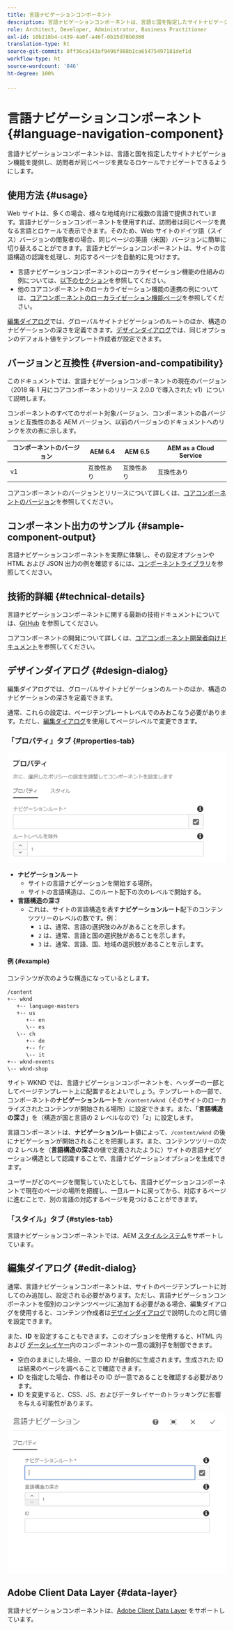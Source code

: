 ```yaml
---
title: 言語ナビゲーションコンポーネント
description: 言語ナビゲーションコンポーネントは、言語と国を指定したサイトナビゲーション機能を提供し、訪問者が同じページを異なるロケールでナビゲートできるようにします。
role: Architect, Developer, Administrator, Business Practitioner
exl-id: 10b218b4-c439-4a0f-a46f-0b15d78b0360
translation-type: ht
source-git-commit: 8ff36ca143af9496f988b1ca65475497181def1d
workflow-type: ht
source-wordcount: '846'
ht-degree: 100%

---
```


# 言語ナビゲーションコンポーネント {#language-navigation-component}

言語ナビゲーションコンポーネントは、言語と国を指定したサイトナビゲーション機能を提供し、訪問者が同じページを異なるロケールでナビゲートできるようにします。

## 使用方法 {#usage}

Web サイトは、多くの場合、様々な地域向けに複数の言語で提供されています。言語ナビゲーションコンポーネントを使用すれば、訪問者は同じページを異なる言語とロケールで表示できます。そのため、Web サイトのドイツ語（スイス）バージョンの閲覧者の場合、同じページの英語（米国）バージョンに簡単に切り替えることができます。言語ナビゲーションコンポーネントは、サイトの言語構造の認識を処理し、対応するページを自動的に見つけます。

* 言語ナビゲーションコンポーネントのローカライゼーション機能の仕組みの例については、[以下のセクション](#example)を参照してください。
* 他のコアコンポーネントのローカライゼーション機能の連携の例については、[コアコンポーネントのローカライゼーション機能ページ](/help/get-started/localization.md)を参照してください。

[編集ダイアログ](#edit-dialog)では、グローバルサイトナビゲーションのルートのほか、構造のナビゲーションの深さを定義できます。[デザインダイアログ](#design-dialog)では、同じオプションのデフォルト値をテンプレート作成者が設定できます。

## バージョンと互換性 {#version-and-compatibility}

このドキュメントでは、言語ナビゲーションコンポーネントの現在のバージョン（2018 年 1 月にコアコンポーネントのリリース 2.0.0 で導入された v1）について説明します。

コンポーネントのすべてのサポート対象バージョン、コンポーネントの各バージョンと互換性のある AEM バージョン、以前のバージョンのドキュメントへのリンクを次の表に示します。

| コンポーネントのバージョン | AEM 6.4 | AEM 6.5 | AEM as a Cloud Service |
|--- |--- |--- |---|
| v1 | 互換性あり | 互換性あり | 互換性あり |

コアコンポーネントのバージョンとリリースについて詳しくは、[コアコンポーネントのバージョン](/help/versions.md)を参照してください。

## コンポーネント出力のサンプル {#sample-component-output}

言語ナビゲーションコンポーネントを実際に体験し、その設定オプションや HTML および JSON 出力の例を確認するには、[コンポーネントライブラリ](https://adobe.com/go/aem_cmp_library_langnav_jp)を参照してください。

## 技術的詳細 {#technical-details}

言語ナビゲーションコンポーネントに関する最新の技術ドキュメントについては、[GitHub](https://adobe.com/go/aem_cmp_tech_langnav_v1_jp) を参照してください。

コアコンポーネントの開発について詳しくは、[コアコンポーネント開発者向けドキュメント](/help/developing/overview.md)を参照してください。

## デザインダイアログ {#design-dialog}

編集ダイアログでは、グローバルサイトナビゲーションのルートのほか、構造のナビゲーションの深さを定義できます。

通常、これらの設定は、ページテンプレートレベルでのみおこなう必要があります。ただし、[編集ダイアログ](#edit-dialog)を使用してページレベルで変更できます。

### 「プロパティ」タブ {#properties-tab}

![言語ナビゲーションコンポーネントのデザインダイアログ](/help/assets/language-navigation-design.png)

* **ナビゲーションルート**
   * サイトの言語ナビゲーションを開始する場所。
   * サイトの言語構造は、このルート配下の次のレベルで開始する。
* **言語構造の深さ**
   * これは、サイトの言語構造を表す&#x200B;**ナビゲーションルート**&#x200B;配下のコンテンツツリーのレベルの数です。例：
      * `1` は、通常、言語の選択肢のみがあることを示します。
      * `2` は、通常、言語と国の選択肢があることを示します。
      * `3` は、通常、言語、国、地域の選択肢があることを示します。

#### 例 {#example}

コンテンツが次のような構造になっているとします。

```
/content
+-- wknd
   +-- language-masters
   +-- us
      +-- en
      \-- es
   \-- ch
      +-- de
      +-- fr
      \-- it
+-- wknd-events
\-- wknd-shop
```

サイト WKND では、言語ナビゲーションコンポーネントを、ヘッダーの一部としてページテンプレート上に配置するとよいでしょう。テンプレートの一部で、コンポーネントの&#x200B;**ナビゲーションルート**&#x200B;を `/content/wknd`（そのサイトのローカライズされたコンテンツが開始される場所）に設定できます。また、「**言語構造の深さ**」を（構造が国と言語の 2 レベルなので）「`2`」に設定します。

言語コンポーネントは、**ナビゲーションルート**&#x200B;値によって、`/content/wknd` の後にナビゲーションが開始されることを把握します。また、コンテンツツリーの次の 2 レベルを（**言語構造の深さ**&#x200B;の値で定義されたように）サイトの言語ナビゲーション構造として認識することで、言語ナビゲーションオプションを生成できます。

ユーザーがどのページを閲覧していたとしても、言語ナビゲーションコンポーネントで現在のページの場所を把握し、一旦ルートに戻ってから、対応するページに進むことで、別の言語の対応するページを見つけることができます。

### 「スタイル」タブ {#styles-tab}

言語ナビゲーションコンポーネントでは、AEM [スタイルシステム](/help/get-started/authoring.md#component-styling)をサポートしています。

## 編集ダイアログ {#edit-dialog}

通常、言語ナビゲーションコンポーネントは、サイトのページテンプレートに対してのみ追加し、設定される必要があります。ただし、言語ナビゲーションコンポーネントを個別のコンテンツページに追加する必要がある場合、編集ダイアログを使用すると、コンテンツ作成者は[デザインダイアログ](#design-dialog)で説明したのと同じ値を設定できます。

また、**ID** を設定することもできます。このオプションを使用すると、HTML 内および [データレイヤー](/help/developing/data-layer/overview.md)内のコンポーネントの一意の識別子を制御できます。

* 空白のままにした場合、一意の ID が自動的に生成されます。生成された ID は結果のページを調べることで確認できます。
* ID を指定した場合、作者はその ID が一意であることを確認する必要があります。
* ID を変更すると、CSS、JS、およびデータレイヤーのトラッキングに影響を与える可能性があります。

![言語ナビゲーションコンポーネントの編集ダイアログ](/help/assets/language-navigation-edit.png)

## Adobe Client Data Layer {#data-layer}

言語ナビゲーションコンポーネントは、[Adobe Client Data Layer](/help/developing/data-layer/overview.md) をサポートしています。
